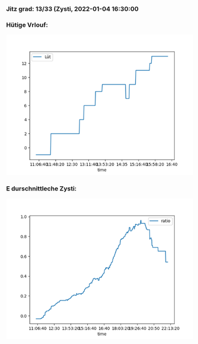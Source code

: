 ### Jitz grad: 13/33 (Zysti, 2022-01-04 16:30:00

### Hütige Vrlouf:
![Graph](Today.png)

### E durschnittleche Zysti:
![Graph](Zysti.png)